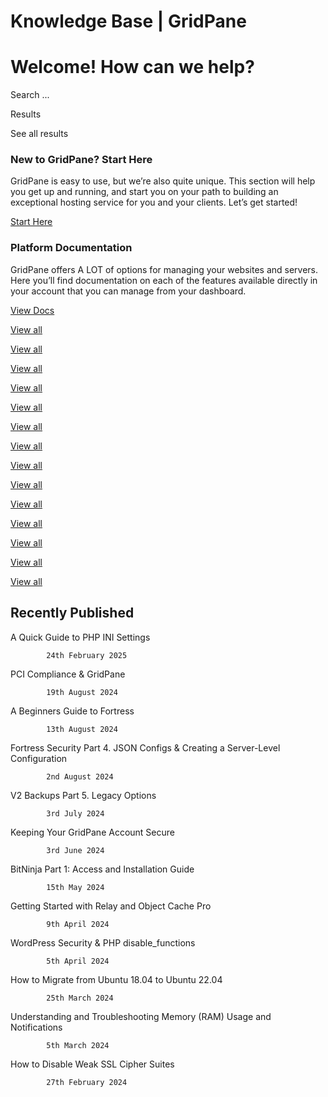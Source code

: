 # Knowledge Base | GridPane

# Welcome! How can we help?

 

Search ...

 Results

See all results 

 

### New to GridPane? Start Here

 

GridPane is easy to use, but we’re also quite unique. This section will help you get up and running, and start you on your path to building an exceptional hosting service for you and your clients. Let’s get started!

 

[Start Here](https://gridpane.com/knowledgebase/getting-started/)

### Platform Documentation

 

GridPane offers A LOT of options for managing your websites and servers. Here you’ll find documentation on each of the features available directly in your account that you can manage from your dashboard.

 

[View Docs](https://gridpane.com/knowledgebase/platform/)

[View all](https://gridpane.com/knowledgebase/troubleshooting/)

[View all](https://gridpane.com/knowledgebase/provisioning-servers/)

[View all](https://gridpane.com/knowledgebase/managing-servers/)

[View all](https://gridpane.com/knowledgebase/website-management/)

[View all](https://gridpane.com/knowledgebase/migrating-to-gridpane/)

[View all](https://gridpane.com/knowledgebase/ssl-certificates/)

[View all](https://gridpane.com/knowledgebase/server-caching/)

[View all](https://gridpane.com/knowledgebase/performance/)

[View all](https://gridpane.com/knowledgebase/security/)

[View all](https://gridpane.com/knowledgebase/plugins-services/)

[View all](https://gridpane.com/knowledgebase/smtp-email/)

[View all](https://gridpane.com/knowledgebase/git/)

[View all](https://gridpane.com/knowledgebase/account-management/)

[View all](https://gridpane.com/knowledgebase/faqs/)

## Recently Published

 

A Quick Guide to PHP INI Settings

			24th February 2025		

PCI Compliance & GridPane

			19th August 2024		

A Beginners Guide to Fortress

			13th August 2024		

Fortress Security Part 4. JSON Configs & Creating a Server-Level Configuration

			2nd August 2024		

V2 Backups Part 5. Legacy Options

			3rd July 2024		

Keeping Your GridPane Account Secure

			3rd June 2024		

BitNinja Part 1: Access and Installation Guide

			15th May 2024		

Getting Started with Relay and Object Cache Pro

			9th April 2024		

WordPress Security & PHP disable_functions

			5th April 2024		

How to Migrate from Ubuntu 18.04 to Ubuntu 22.04

			25th March 2024		

Understanding and Troubleshooting Memory (RAM) Usage and Notifications

			5th March 2024		

How to Disable Weak SSL Cipher Suites

			27th February 2024		

